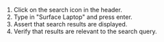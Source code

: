 1. Click on the search icon in the header.
2. Type in "Surface Laptop" and press enter.
3. Assert that search results are displayed.
4. Verify that results are relevant to the search query.